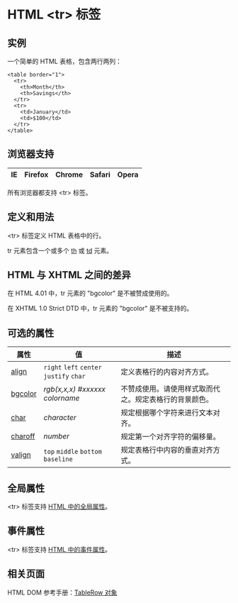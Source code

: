 # HTML &lt;tr&gt; 标签

## 实例

一个简单的 HTML 表格，包含两行两列：

```
<table border="1">
  <tr>
    <th>Month</th>
    <th>Savings</th>
  </tr>
  <tr>
    <td>January</td>
    <td>$100</td>
  </tr>
</table>

```



## 浏览器支持

| IE | Firefox | Chrome | Safari | Opera |
| --- | --- | --- | --- | --- |

所有浏览器都支持 &lt;tr&gt; 标签。

## 定义和用法

&lt;tr&gt; 标签定义 HTML 表格中的行。

tr 元素包含一个或多个 [th](/tags/tag_th.asp "HTML &lt;th&gt; 标签") 或 [td](/tags/tag_td.asp "HTML &lt;td&gt; 标签") 元素。

## HTML 与 XHTML 之间的差异

在 HTML 4.01 中，tr 元素的 "bgcolor" 是不被赞成使用的。

在 XHTML 1.0 Strict DTD 中，tr 元素的 "bgcolor" 是不被支持的。

## 可选的属性

| 属性 | 值 | 描述 |
| --- | --- | --- |
| [align](/tags/att_tr_align.asp "HTML &lt;tr&gt; 标签的 align 属性") |    `right`   `left`   `center`   `justify`   `char` | 定义表格行的内容对齐方式。 |
| [bgcolor](/tags/att_tr_bgcolor.asp "HTML &lt;tr&gt; 标签的 bgcolor 属性") |    _rgb(x,x,x)_   _#xxxxxx_   _colorname_ | 不赞成使用。请使用样式取而代之。规定表格行的背景颜色。 |
| [char](/tags/att_tr_char.asp "HTML &lt;tr&gt; 标签的 char 属性") | _character_ | 规定根据哪个字符来进行文本对齐。 |
| [charoff](/tags/att_tr_charoff.asp "HTML &lt;tr&gt; 标签的 charoff 属性") | _number_ | 规定第一个对齐字符的偏移量。 |
| [valign](/tags/att_tr_valign.asp "HTML &lt;tr&gt; 标签的 valign 属性") |    `top`   `middle`   `bottom`   `baseline` | 规定表格行中内容的垂直对齐方式。 |

## 全局属性

&lt;tr&gt; 标签支持 [HTML 中的全局属性](/tags/html_ref_standardattributes.asp)。

## 事件属性

&lt;tr&gt; 标签支持 [HTML 中的事件属性](/tags/html_ref_eventattributes.asp)。

## 相关页面

HTML DOM 参考手册：[TableRow 对象](/jsref/dom_obj_tablerow.asp "HTML DOM TableRow 对象")
